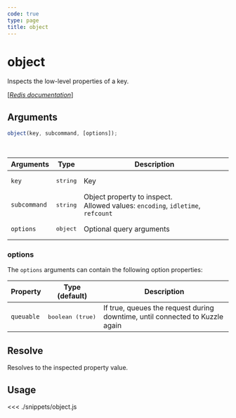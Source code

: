 ```yaml
---
code: true
type: page
title: object
---
```


# object

Inspects the low-level properties of a key.

[[_Redis documentation_]](https://redis.io/commands/object)

## Arguments

```js
object(key, subcommand, [options]);
```

<br/>

| Arguments    | Type              | Description                                                                        |
| ------------ | ----------------- | ---------------------------------------------------------------------------------- |
| `key`        | <pre>string</pre> | Key                                                                                |
| `subcommand` | <pre>string</pre> | Object property to inspect.<br/>Allowed values: `encoding`, `idletime`, `refcount` |
| `options`    | <pre>object</pre> | Optional query arguments                                                           |

### options

The `options` arguments can contain the following option properties:

| Property   | Type (default)            | Description                                                                  |
| ---------- | ------------------------- | ---------------------------------------------------------------------------- |
| `queuable` | <pre>boolean (true)</pre> | If true, queues the request during downtime, until connected to Kuzzle again |

## Resolve

Resolves to the inspected property value.

## Usage

<<< ./snippets/object.js

